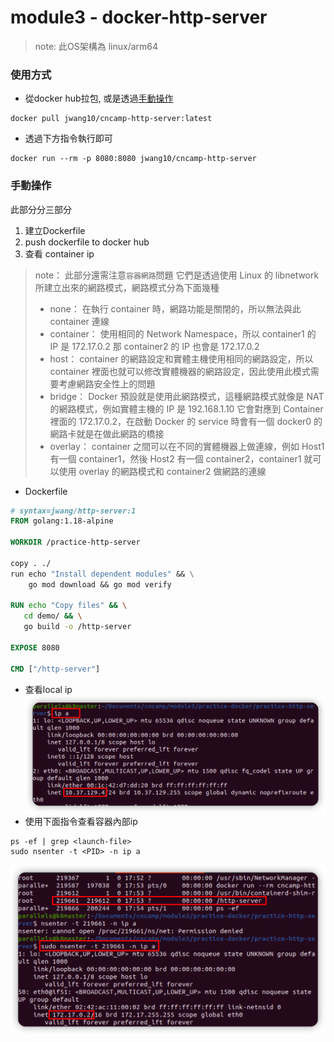 # module3 - docker-http-server

> note: 此OS架構為 linux/arm64

### 使用方式
- 從docker hub拉包, 或是透過[手動操作](#手動操作)
```shell
docker pull jwang10/cncamp-http-server:latest
```
- 透過下方指令執行即可
```shell
docker run --rm -p 8080:8080 jwang10/cncamp-http-server
```


### 手動操作

此部分分三部分
1. 建立Dockerfile
2. push dockerfile to docker hub
3. 查看 container ip

> note： 此部分還需注意`容器網路`問題
> 它們是透過使用 Linux 的 libnetwork 所建立出來的網路模式，網路模式分為下面幾種
>
> - none： 在執行 container 時，網路功能是關閉的，所以無法與此 container 連線
> - container： 使用相同的 Network Namespace，所以 container1 的 IP 是 172.17.0.2 那 container2 的 IP 也會是 172.17.0.2
> - host： container 的網路設定和實體主機使用相同的網路設定，所以 container 裡面也就可以修改實體機器的網路設定，因此使用此模式需要考慮網路安全性上的問題
> - bridge： Docker 預設就是使用此網路模式，這種網路模式就像是 NAT 的網路模式，例如實體主機的 IP 是 192.168.1.10 它會對應到 Container 裡面的 172.17.0.2，在啟動 Docker 的 service 時會有一個 docker0 的網路卡就是在做此網路的橋接
> - overlay： container 之間可以在不同的實體機器上做連線，例如 Host1 有一個 container1，然後 Host2 有一個 container2，container1 就可以使用 overlay 的網路模式和 container2 做網路的連線

- Dockerfile
```dockerfile
# syntax=jwang/http-server:1
FROM golang:1.18-alpine

WORKDIR /practice-http-server

copy . ./
run echo "Install dependent modules" && \
    go mod download && go mod verify

RUN echo "Copy files" && \
   cd demo/ && \
   go build -o /http-server

EXPOSE 8080

CMD ["/http-server"]

```

- 查看local ip
  ![iShot_2022-06-08_17.56.53](assets/iShot_2022-06-08_17.56.53.png)
- 使用下面指令查看容器內部ip
```shell
ps -ef | grep <launch-file>
sudo nsenter -t <PID> -n ip a
```
![iShot_2022-06-08_17.56.22.png](assets/iShot_2022-06-08_17.56.22.png)
